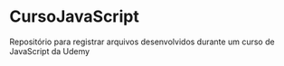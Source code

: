 # CursoJavaScript
Repositório para registrar arquivos desenvolvidos durante um curso de JavaScript da Udemy
